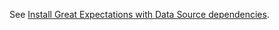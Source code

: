 See [Install Great Expectations with Data Source dependencies](/oss/guides/setup/installation/install_gx.md).